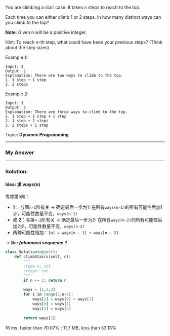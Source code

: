You are climbing a stair case. It takes n steps to reach to the top.

Each time you can either climb 1 or 2 steps. In how many distinct ways can you climb to the top?

**Note**: Given n will be a positive integer.

Hint: To reach n-th step, what could have been your previous steps? (Think about the step sizes)

Example 1:
```
Input: 2
Output: 2
Explanation: There are two ways to climb to the top.
1. 1 step + 1 step
2. 2 steps
```
Example 2:
```
Input: 3
Output: 3
Explanation: There are three ways to climb to the top.
1. 1 step + 1 step + 1 step
2. 1 step + 2 steps
3. 2 steps + 1 step
```

Topic: **Dynamic Programming**

---
### My Answer

---
### Solution:
#### Idea: 求 ways(n)
考虑第n阶：
- **1**： 与第`n-1`阶有关 -> 确定最后一步为1: 在所有`ways(n-1)`的所有可能性后加1步，可能性数量不变，`ways(n-1)` 
- 或 **2**：与第`n-2`阶有关 -> 确定最后一步为2: 在所有`ways(n-2)`的所有可能性后加2步，可能性数量不变，`ways(n-2)`
- 两种可能性相加：`[n] = ways[n - 1] + ways[n - 2]`

-> like _**fabonacci sequence**_ !!

```Python
class Solution(object):
    def climbStairs(self, n):
        """
        :type n: int
        :rtype: int
        """
        if n <= 2: return n
        
        ways = [1,2,3]
        for i in range(3,n+1):
            ways[2] = ways[0] + ways[1]
            ways[0] = ways[1]
            ways[1] = ways[2]
            
        return ways[2]
```        
16 ms, faster than 70.07% ; 11.7 MB, less than 53.13%      
